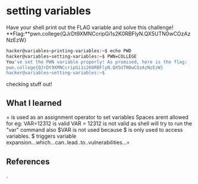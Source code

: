 # setting variables
Have your shell print out the FLAG variable and solve this challenge!
**Flag:**pwn.college{QJrDt9XMNCcripGi1s2K0RBFlyN.QX5UTN0wCOzAzNzEzW}




```bash
hacker@variables~printing-variables:~$ echo PWD
hacker@variables~setting-variables:~$ PWN=COLLEGE
You've set the PWN variable properly! As promised, here is the flag:
pwn.college{QJrDt9XMNCcripGi1s2K0RBFlyN.QX5UTN0wCOzAzNzEzW}
hacker@variables~setting-variables:~$ 


```
checking stuff out!
## What I learned
= is used as an assignment operator to set variables
Spaces arent allowed for eg:
VAR=12312 is valid
VAR = 12312 is not valid as shell will try to run the "var" command
also $VAR is not used because $ is only used to access variables.
$ triggers variable expansion...which...can..lead..to..vulnerabilities...:skull:

## References 
.